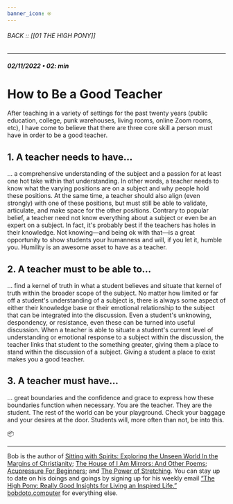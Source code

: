 ```yaml
---
banner_icon: ⍟
---
```


###### BACK :: [[01 THE HIGH PONY]]
---
##### 02/11/2022 • 02: min

# How to Be a Good Teacher

After teaching in a variety of settings for the past twenty years (public education, college, punk warehouses, living rooms, online Zoom rooms, etc), I have come to believe that there are three core skill a person must have in order to be a good teacher.

## 1. A teacher needs to have...
... a comprehensive understanding of the subject and a passion for at least one hot take within that understanding. In other words, a teacher needs to know what the varying positions are on a subject and why people hold these positions. At the same time, a teacher should also align (even strongly) with one of these positions, but must still be able to validate, articulate, and make space for the other positions. Contrary to popular belief, a teacher need not know everything about a subject or even be an expert on a subject. In fact, it's probably best if the teachers has holes in their knowledge. Not knowing—and being ok with that—is a great opportunity to show students your humanness and will, if you let it, humble you. Humility is an awesome asset to have as a teacher. 

## 2. A teacher must to be able to...
... find a kernel of truth in what a student believes and situate that kernel of truth within the broader scope of the subject. No matter how limited or far off a student's understanding of a subject is, there is always some aspect of either their knowledge base or their emotional relationship to the subject that can be integrated into the discussion. Even a student's unknowing, despondency, or resistance, even these can be turned into useful discussion. When a teacher is able to situate a student's current level of understanding or emotional response to a subject within the discussion, the teacher links that student to the something greater, giving them a place to stand within the discussion of a subject. Giving a student a place to exist makes you a good teacher.

## 3. A teacher must have...
... great boundaries and the confidence and grace to express how these boundaries function when necessary. You are the teacher. They are the student. The rest of the world can be your playground. Check your baggage and your desires at the door. Students will, more often than not, be into this.

📦  
  

---

Bob is the author of [Sitting with Spirits: Exploring the Unseen World In the Margins of Christianity](https://www.amazon.com/Sitting-Spirits-Exploring-Margins-Christianity/dp/1648582192); [The House of I Am Mirrors: And Other Poems](https://www.amazon.com/gp/product/057888433X/ref=dbs_a_def_rwt_bibl_vppi_i3); [Acupressure For Beginners](https://www.amazon.com/gp/product/B089Q3QSRC/ref=dbs_a_def_rwt_bibl_vppi_i1); and [The Power of Stretching](https://www.amazon.com/gp/product/B08CRJ56KZ/ref=dbs_a_def_rwt_bibl_vppi_i0). You can stay up to date on his doings and goings by signing up for his weekly email [“The High Pony: Really Good Insights for Living an Inspired Life.”](https://mailchi.mp/8cc665f9d3f5/sign-up-for-the-newsletter) [bobdoto.computer](http://bobdoto.computer/) for everything else.